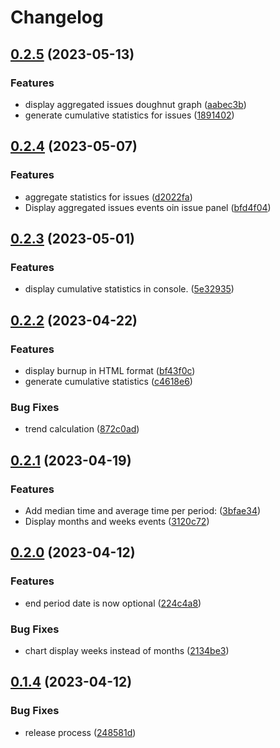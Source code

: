 # Changelog

## [0.2.5](https://github.com/bbougon/git-stats/compare/v0.2.4...v0.2.5) (2023-05-13)


### Features

* display aggregated issues doughnut graph ([aabec3b](https://github.com/bbougon/git-stats/commit/aabec3b47fd774efe4da053239f8ee6651ea7579))
* generate cumulative statistics for issues ([1891402](https://github.com/bbougon/git-stats/commit/18914029091ad46dd5ab78e8d27159a9f8acba31))

## [0.2.4](https://github.com/bbougon/git-stats/compare/v0.2.3...v0.2.4) (2023-05-07)


### Features

* aggregate statistics for issues ([d2022fa](https://github.com/bbougon/git-stats/commit/d2022fa7377e441cf7a89895d44a1b1e4f6e68b8))
* Display aggregated issues events oin issue panel ([bfd4f04](https://github.com/bbougon/git-stats/commit/bfd4f04ea9934a8c813ea6d8e9dffab85ca3a137))

## [0.2.3](https://github.com/bbougon/git-stats/compare/v0.2.2...v0.2.3) (2023-05-01)


### Features

* display cumulative statistics in console. ([5e32935](https://github.com/bbougon/git-stats/commit/5e329354c501f43b83694cbe1800657002cb2d6e))

## [0.2.2](https://github.com/bbougon/git-stats/compare/v0.2.1...v0.2.2) (2023-04-22)


### Features

* display burnup in HTML format ([bf43f0c](https://github.com/bbougon/git-stats/commit/bf43f0c6e162cfb4a2e61fa30f6cf57e135fc47c))
* generate cumulative statistics ([c4618e6](https://github.com/bbougon/git-stats/commit/c4618e6966c199f37d87506ac80b1323744b596f))


### Bug Fixes

* trend calculation ([872c0ad](https://github.com/bbougon/git-stats/commit/872c0adc45e07079a09417aa4ee9b038178444fc))

## [0.2.1](https://github.com/bbougon/git-stats/compare/v0.2.0...v0.2.1) (2023-04-19)


### Features

* Add median time and average time per period: ([3bfae34](https://github.com/bbougon/git-stats/commit/3bfae34c9cc538dd8c684cd6a77daa8a7426c4fc))
* Display months and weeks events ([3120c72](https://github.com/bbougon/git-stats/commit/3120c72b838e57b8952066471ec088e2eb8bdf0a))

## [0.2.0](https://github.com/bbougon/git-stats/compare/v0.1.4...v0.2.0) (2023-04-12)


### Features

* end period date is now optional ([224c4a8](https://github.com/bbougon/git-stats/commit/224c4a8e2e294ff7b422e7afe54c8ab441b85dc9))


### Bug Fixes

* chart display weeks instead of months ([2134be3](https://github.com/bbougon/git-stats/commit/2134be38849e8adeffc1803b45066d20293b140d))

## [0.1.4](https://github.com/bbougon/git-stats/compare/v0.1.3...v0.1.4) (2023-04-12)


### Bug Fixes

* release process ([248581d](https://github.com/bbougon/git-stats/commit/248581de65916161efdce538de6b5ba7ec471d45))
